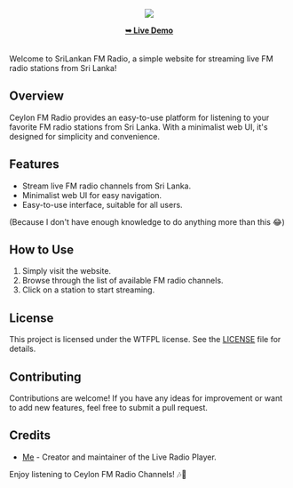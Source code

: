 <p align="center">
  <img src="assets/logo.png" />
</p>
<div align="center">
<a href="https://shieyzz.github.io/Ceylon-Live-FM-Radio/"><strong>➥ Live Demo</strong></a>
</div>
<br />
<br />
Welcome to SriLankan FM Radio, a simple website for streaming live FM radio stations from Sri Lanka!

## Overview

Ceylon FM Radio provides an easy-to-use platform for listening to your favorite FM radio stations from Sri Lanka. With a minimalist web UI, it's designed for simplicity and convenience.

## Features

- Stream live FM radio channels from Sri Lanka.
- Minimalist web UI for easy navigation.
- Easy-to-use interface, suitable for all users.

(Because I don't have enough knowledge to do anything more than this 😂)

## How to Use

1. Simply visit the website.
2. Browse through the list of available FM radio channels.
3. Click on a station to start streaming.

## License

This project is licensed under the WTFPL license. See the [LICENSE](LICENSE) file for details.

## Contributing

Contributions are welcome! If you have any ideas for improvement or want to add new features, feel free to submit a pull request.

## Credits

- [Me](https://github.com/sh-y-zu) - Creator and maintainer of the Live Radio Player.

Enjoy listening to Ceylon FM Radio Channels! 🎶🌴
